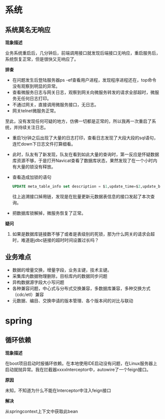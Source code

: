 # 系统

## 系统莫名无响应

**现象描述**

业务系统重启后，几分钟后，前端调用接口就发现后端接口无响应，重启服务后，系统恢复正常，但是很快又无响应了。



**排查**

- 在问题发生后登陆服务器ps -ef查看用户进程，发现程序进程还在，top命令没有观察到明显的异常。
- 查看微服务日志与网关日志，观察到网关向微服务转发的请求全部超时，微服务无任何日志打印。
- 不通过网关，直接调用微服务接口，无日志。
- 网关telnet微服务正常。



至此，没有发现任何可疑的地方，仿佛一切都是正常的，所以我再一次重启了系统，并持续关注日志。

- 重启1分钟之后出现了大量的日志打印，查看日志发现了大段大段的sql语句，连忙down下日志文件打算细看。

- 此时，队友有了新发现，队友在看到如此大量的查询时，第一反应是怀疑数据库资源不够，于是打开Navicat查看了数据库状态，果然发现了在一个小时内有大量的锁没有释放。

- 查看造成加锁的语句

  ```sql
  UPDATE meta_table_info set description = $1,update_time=$2,update_by=$3 where 1=1 and id=$4
  ```

  往上追溯接口掉用链，发现是在批量更新元数据表信息的接口发起了本次查询。

- 把数据库锁解掉，微服务恢复了正常。



**疑问**

1. 如果是数据库链接数不够了或者是表级别的死锁，那为什么网关的请求会超时，难道是jdbc链接的超时时间设置过长吗？





## 业务难点

- 数据的增量交换，增量字段，业务主键，技术主键。
- 采集库内数据物理删除，目标库内的数据同步问题
- 异构数据源字段大小写问题
- 各种兼容问题，中心式与分布式交换兼容，多数据库兼容，多种交换方式（cdc/etl）兼容
- 元数据、编目、交换申请的版本管理、各个版本间的对比与联动







# spring

## 循环依赖

**现象描述**

在boot项目启动时报循环依赖。在本地使用IDE启动没有问题，在Linux服务器上启动就抛异常。我在拦截器xxxxInterceptor中，autowire了一个feign接口。



**原因**

未知，不知道为什么不能在Interceptor中注入feign接口



**解决**

从springcontext上下文中获取此bean

